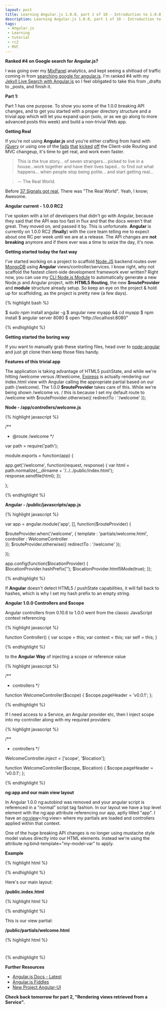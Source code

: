 ```yaml
---
layout: post
title: Learning Angular.js 1.0.0, part 1 of 10 - Introduction to 1.0.0
description: Learning Angular.js 1.0.0, part 1 of 10 - Introduction to 1.0.0
tags:
 - Angular.js
 - Learning
 - tutorial
 - rc2
 - MVC
---
```


**Ranked #4 on Google search for Angular.js?**

I was going over my [MixPanel](http://mixpanel.com/) analytics, and kept seeing a shitload of traffic coming in from [searching google for angular.js](www.google.com/search?q=angular.js). I'm ranked #4 with my [Jekyll Live Search with Angular.js](http://edwardhotchkiss.com/blog/2012/03/11/jekyll-live-search-with-angular.js/) so I feel obligated to take this from _drafts to _posts, and finish it.

**Part 1:**

Part 1 has one purpose. To show you some of the 1.0.0 breaking API changes, and to get you started with a proper directory structure and a trivial app which will let you expand upon (solo, or as we go along to more advanced posts this week) and build a non-trivial Web app.

**Getting Real**

If you're not using **Angular.js** and you're either crafting from hand with [jQuery](http://jquery.org) or using one of the [fads](http://backbonejs.com) [that](http://knockoutjs.com/) [kicked](https://github.com/maccman/spine/) [off](http://sammyjs.org/) the Client-side Routing and MVC changeup, it's time to get real, and work even faster. 

> This is the true story... of seven strangers... picked to live in a house...work together and have their lives taped... to find out what happens... when people stop being polite... and start getting real...

> -- The Real World.

Before [37 Signals got real](http://gettingreal.37signals.com/), There was "The Real World". Yeah, I know; Awesome.

**Angular current - 1.0.0 RC2**

I've spoken with a lot of developers that didn't go with Angular, because they said that the API was too fast in flux and that the docs weren't that great. They moved on, and passed it by. This is unfortunate. **Angular** is currently on 1.0.0 RC2 (**finally**) with the core team telling me to expect about one RC per week until we are at a release. The API changes are **not breaking** anymore and if there ever was a time to seize the day, it's now.

**Getting started today the fast way**

I've started working on a project to scaffold [Node.JS](http://nodejs.org) backend routes over [MongoDB](http://mongodb.org) using **Angular** views/controller/services. I know right, why not scaffold the fastest client-side development framework ever written? Right now, you can use my [CLI Node.js Module](http://search.npmjs.org/#/angular) to automatically generate a new Node.js and Angular project, with **HTML5 Routing**, the new **$routeProvider** and **module** structure already setup. So keep an eye on the project & hold up for scaffolding, as the project is pretty new (a few days).

{% highlight bash %}

$ sudo npm install angular -g
$ angular new myapp && cd myapp
$ npm install
$ angular server 8080
$ open "http://localhost:8080"

{% endhighlight %}

**Getting started the boring way**

If you want to manually grab these starting files, head over to [node-angular](https://github.com/edwardhotchkiss/node-angular/tree/master/lib/node-angular/templates) and just git clone then keep those files handy.

**Features of this trivial app**

The application is taking advantage of HTML5 pushState, and while we're hitting /welcome versus /#/welcome, [Express](http://expressjs.com/) is actually rendering our index.html view with Angular calling the appropriate partial based on our path (/welcome). The 1.0.0 **$routeProvider** takes care of this. While we're being shown /welcome vs. / this is because I set my default route to /welcome with $routeProvider.otherwise({ redirectTo : '/welcome' });

**Node - /app/controllers/welcome.js**

{% highlight javascript %}

/**
 * @route /welcome
 */

var path = require('path');

module.exports = function(app) {

  app.get('/welcome', function(request, response) {
  	var html = path.normalize(__dirname + '/../../public/index.html');
    response.sendfile(html);
  });

};

{% endhighlight %}

**Angular - /public/javascripts/app.js**

{% highlight javascript %}

var app = angular.module('app', [], function($routeProvider) {

  $routeProvider.when('/welcome', {
    template   : 'partials/welcome.html',
    controller : WelcomeController  
  });
  $routeProvider.otherwise({ 
    redirectTo : '/welcome'
  });

});

app.config(function($locationProvider) {  
  $locationProvider.hashPrefix('');
  $locationProvider.html5Mode(true);
});

{% endhighlight %}

If **Angular** doesn't detect HTML5 / pushState capabilities, it will fall back to hashes, which is why I set my hash prefix to an empty string.

**Angular 1.0.0 Controllers and $scope**

Angular controllers from 0.10.6 to 1.0.0 went from the classic JavaScript context referencing

{% highlight javascript %}

function Controller() {
	var scope = this;
	var context = this;
	var self = this;
}

{% endhighlight %}

to the **Angular Way** of injecting a scope or reference value

{% highlight javascript %}

/**
 * controllers
 */

function WelcomeController($scope) {
  $scope.pageHeader = 'v0.0.1';
};

{% endhighlight %}

If I need access to a Service, an Angular provider etc, then I inject scope into my controller along with my required providers:

{% highlight javascript %}

/**
 * controllers
 */

WelcomeController.$inject = ['$scope', '$location'];

function WelcomeController($scope, $location) {
  $scope.pageHeader = 'v0.0.1';
};

{% endhighlight %}

**ng:app and our main view layout**

In Angular 1.0.0 ng:autobind was removed and your angular script is referenced in a "normal" script tag fashion. In our layout we have a top level element with the ng:app attribute referencing our app, aptly titled "app". I have an <ng:view></ng:view> where my partials are loaded and controllers applied within that context.

One of the huge breaking API changes is no longer using mustache style model values directly into our HTML elements. Instead we're using the attribute ng:bind-template="my-model-var" to apply.

**Example**

{% highlight html %}

<p ng-bind-html="item.content | highlight:filterBy"></p>

{% endhighlight %}

Here's our main layout:

**/public.index.html**

{% highlight html %}

<!DOCTYPE html>
<html xmlns:ng="http://angularjs.org" lang="en" ng:app="app" ng:init="">
  <head>
    <meta charset="utf-8">
    <title ng:bind-template="Node-Angular {{ site.leftCurleys }}pageTitle{{ site.rightCurleys }}">Node-Angular</title>
  </head>
  <body>
    <div>
      <ng:view></ng:view>
    </div>
    <script type="text/javascript" src="javascripts/vendor/angular-1.0.0rc2.min.js" ng:autobind></script>
    <script type="text/javascript" src="javascripts/app.js"></script>
  </body>
</html>

{% endhighlight %}

This is our view partial:

**/public/partials/welcome.html**

{% highlight html %}

<div class="container" ng:init="$root.pageTitle = pageHeader">
  <h1 ng-bind-html="pageHeader"></h1>
</div>

{% endhighlight %}

**Further Resources**

  * [Angular.js Docs - Latest](http://docs-next.angularjs.org/api)
  * [Angular.js Fiddles](https://github.com/angular/angular.js/wiki/JsFiddle-Examples)
  * [New Project Angular-UI](http://github.com/angular-ui)


**Check back tomorrow for part 2, "Rendering views retrieved from a Service".**


